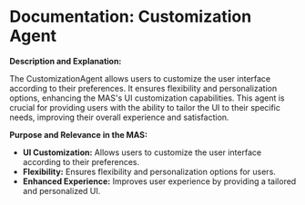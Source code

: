 # Documentation: Customization Agent

**Description and Explanation:**

The CustomizationAgent allows users to customize the user interface according to their preferences. It ensures flexibility and personalization options, enhancing the MAS's UI customization capabilities. This agent is crucial for providing users with the ability to tailor the UI to their specific needs, improving their overall experience and satisfaction.

**Purpose and Relevance in the MAS:**

- **UI Customization:** Allows users to customize the user interface according to their preferences.
- **Flexibility:** Ensures flexibility and personalization options for users.
- **Enhanced Experience:** Improves user experience by providing a tailored and personalized UI.